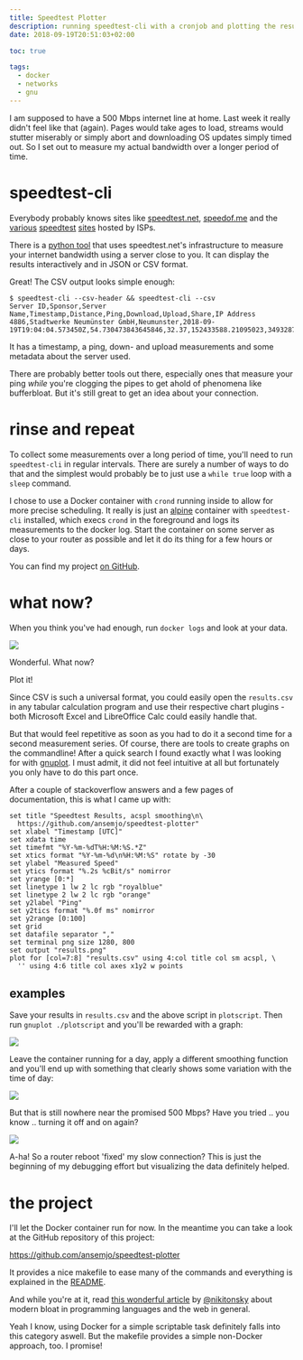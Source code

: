```yaml
---
title: Speedtest Plotter
description: running speedtest-cli with a cronjob and plotting the results
date: 2018-09-19T20:51:03+02:00

toc: true

tags:
  - docker
  - networks
  - gnu
---
```


I am supposed to have a 500 Mbps internet line at home. Last week it really didn't feel like that
(again). Pages would take ages to load, streams would stutter miserably or simply abort and
downloading OS updates simply timed out. So I set out to measure my actual bandwidth over a longer
period of time.

<!--more-->

# speedtest-cli

Everybody probably knows sites like [speedtest.net](http://www.speedtest.net/),
[speedof.me](https://speedof.me/) and the
[various](https://kabel.vodafone.de/hilfe_und_service/speedtest)
[speedtest](http://speedtest.t-online.de/#/) [sites](https://www.verizon.com/speedtest/) hosted by
ISPs.

There is a [python tool](https://github.com/sivel/speedtest-cli) that uses speedtest.net's
infrastructure to measure your internet bandwidth using a server close to you. It can display the
results interactively and in JSON or CSV format.

Great! The CSV output looks simple enough:

    $ speedtest-cli --csv-header && speedtest-cli --csv
    Server ID,Sponsor,Server Name,Timestamp,Distance,Ping,Download,Upload,Share,IP Address
    4886,Stadtwerke Neumünster GmbH,Neumunster,2018-09-19T19:04:04.573450Z,54.730473843645846,32.37,152433588.21095023,34932876.622469135,,X.X.X.X

It has a timestamp, a ping, down- and upload measurements and some metadata about the server used.

There are probably better tools out there, especially ones that measure your ping _while_ you're
clogging the pipes to get ahold of phenomena like bufferbloat. But it's still great to get an idea
about your connection.

# rinse and repeat

To collect some measurements over a long period of time, you'll need to run `speedtest-cli` in
regular intervals. There are surely a number of ways to do that and the simplest would probably be
to just use a `while true` loop with a `sleep` command.

I chose to use a Docker container with `crond` running inside to allow for more precise scheduling.
It really is just an [alpine](https://hub.docker.com/_/alpine/) container with `speedtest-cli`
installed, which execs `crond` in the foreground and logs its measurements to the docker log. Start
the container on some server as close to your router as possible and let it do its thing for a few
hours or days.

You can find my project [on GitHub](https://github.com/ansemjo/speedtest-plotter).

# what now?

When you think you've had enough, run `docker logs` and look at your data.

![](/images/speedtest-plotter/resultscsv.png)

Wonderful. What now?

Plot it!

Since CSV is such a universal format, you could easily open the `results.csv` in any tabular
calculation program and use their respective chart plugins - both Microsoft Excel and LibreOffice
Calc could easily handle that.

But that would feel repetitive as soon as you had to do it a second time for a second measurement
series. Of course, there are tools to create graphs on the commandline! After a quick search I found
exactly what I was looking for with [gnuplot](http://gnuplot.sourceforge.net/). I must admit, it did
not feel intuitive at all but fortunately you only have to do this part once.

After a couple of stackoverflow answers and a few pages of documentation, this is what I came up
with:

    set title "Speedtest Results, acspl smoothing\n\
      https://github.com/ansemjo/speedtest-plotter"
    set xlabel "Timestamp [UTC]"
    set xdata time
    set timefmt "%Y-%m-%dT%H:%M:%S.*Z"
    set xtics format "%Y-%m-%d\n%H:%M:%S" rotate by -30
    set ylabel "Measured Speed"
    set ytics format "%.2s %cBit/s" nomirror
    set yrange [0:*]
    set linetype 1 lw 2 lc rgb "royalblue"
    set linetype 2 lw 2 lc rgb "orange"
    set y2label "Ping"
    set y2tics format "%.0f ms" nomirror
    set y2range [0:100]
    set grid
    set datafile separator ","
    set terminal png size 1280, 800
    set output "results.png"
    plot for [col=7:8] "results.csv" using 4:col title col sm acspl, \
      '' using 4:6 title col axes x1y2 w points

## examples

Save your results in `results.csv` and the above script in `plotscript`. Then run
`gnuplot ./plotscript` and you'll be rewarded with a graph:

![](/images/speedtest-plotter/example.png)

Leave the container running for a day, apply a different smoothing function and you'll end up with
something that clearly shows some variation with the time of day:

![](/images/speedtest-plotter/example_bezier.png)

But that is still nowhere near the promised 500 Mbps? Have you tried .. you know .. turning it off
and on again?

![](/images/speedtest-plotter/restart.png)

A-ha! So a router reboot 'fixed' my slow connection? This is just the beginning of my debugging
effort but visualizing the data definitely helped.

# the project

I'll let the Docker container run for now. In the meantime you can take a look at the GitHub
repository of this project:

https://github.com/ansemjo/speedtest-plotter

It provides a nice makefile to ease many of the commands and everything is explained in the
[README](https://github.com/ansemjo/speedtest-plotter/blob/master/README.md).

And while you're at it, read [this wonderful article](http://tonsky.me/blog/disenchantment/) by
[@nikitonsky](https://twitter.com/nikitonsky) about modern bloat in programming languages and the
web in general.

Yeah I know, using Docker for a simple scriptable task definitely falls into this category aswell.
But the makefile provides a simple non-Docker approach, too. I promise!
